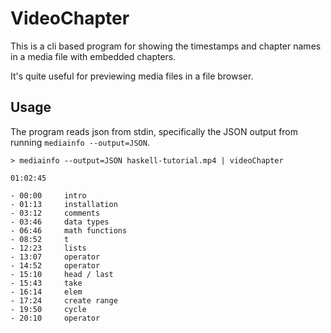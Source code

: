 # VideoChapter

This is a cli based program for showing the timestamps and chapter names in a
media file with embedded chapters.

It's quite useful for previewing media files in a file browser.

## Usage
The program reads json from stdin, specifically the JSON output from running
`mediainfo --output=JSON`.

```
> mediainfo --output=JSON haskell-tutorial.mp4 | videoChapter

01:02:45

- 00:00     intro
- 01:13     installation
- 03:12     comments
- 03:46     data types
- 06:46     math functions
- 08:52     t
- 12:23     lists
- 13:07     operator
- 14:52     operator
- 15:10     head / last
- 15:43     take
- 16:14     elem
- 17:24     create range
- 19:50     cycle
- 20:10     operator
```
